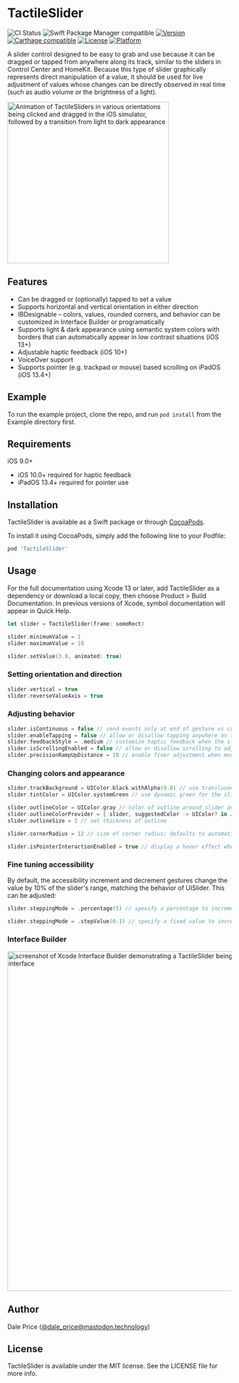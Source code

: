 # TactileSlider

![CI Status](https://github.com/daprice/iOS-Tactile-Slider/actions/workflows/main.yml/badge.svg)
![Swift Package Manager compatible](https://img.shields.io/badge/Swift_Package_Manager-compatible-orange?style=flat)
[![Version](https://img.shields.io/cocoapods/v/TactileSlider.svg?style=flat)](https://cocoapods.org/pods/TactileSlider)
[![Carthage compatible](https://img.shields.io/badge/Carthage-compatible-4BC51D.svg?style=flat)](https://github.com/Carthage/Carthage)
[![License](https://img.shields.io/cocoapods/l/TactileSlider.svg?style=flat)](https://cocoapods.org/pods/TactileSlider)
[![Platform](https://img.shields.io/cocoapods/p/TactileSlider.svg?style=flat)](https://cocoapods.org/pods/TactileSlider)

A slider control designed to be easy to grab and use because it can be dragged or tapped from anywhere along its track, similar to the sliders in Control Center and HomeKit. Because this type of slider graphically represents direct manipulation of a value, it should be used for live adjustment of values whose changes can be directly observed in real time (such as audio volume or the brightness of a light).

<img src="Screenshots/in_use.gif" alt="Animation of TactileSliders in various orientations being clicked and dragged in the iOS simulator, followed by a transition from light to dark appearance" width="363" />

## Features

- Can be dragged or (optionally) tapped to set a value
- Supports horizontal and vertical orientation in either direction
- IBDesignable – colors, values, rounded corners, and behavior can be customized in Interface Builder or programatically
- Supports light & dark appearance using semantic system colors with borders that can automatically appear in low contrast situations (iOS 13+)
- Adjustable haptic feedback (iOS 10+)
- VoiceOver support
- Supports pointer (e.g. trackpad or mouse) based scrolling on iPadOS (iOS 13.4+)

## Example

To run the example project, clone the repo, and run `pod install` from the Example directory first.

## Requirements

iOS 9.0+

- iOS 10.0+ required for haptic feedback
- iPadOS 13.4+ required for pointer use

## Installation

TactileSlider is available as a Swift package or through [CocoaPods](https://cocoapods.org).

To install it using CocoaPods, simply add the following line to your Podfile:

```ruby
pod 'TactileSlider'
```

## Usage

For the full documentation using Xcode 13 or later, add TactileSlider as a dependency or download a local copy, then choose Product > Build Documentation. In previous versions of Xcode, symbol documentation will appear in Quick Help.

```swift
let slider = TactileSlider(frame: someRect)

slider.minimumValue = 1
slider.maximumValue = 10

slider.setValue(3.8, animated: true)
```

### Setting orientation and direction

```swift
slider.vertical = true
slider.reverseValueAxis = true
```

### Adjusting behavior

```swift
slider.isContinuous = false // send events only at end of gesture vs continuously
slider.enableTapping = false // allow or disallow tapping anywhere on the slider track to instantly set a value
slider.feedbackStyle = .medium // customize haptic feedback when the slider reaches the end
slider.isScrollingEnabled = false // allow or disallow scrolling to adjust the slider using a connected pointing device on iPadOS
slider.precisionRampUpDistance = 10 // enable finer adjustment when moving the slider by amounts smaller than this distance (in screen points)
```

### Changing colors and appearance

```swift
slider.trackBackground = UIColor.black.withAlpha(0.8) // use translucent black for the slider track
slider.tintColor = UIColor.systemGreen // use dynamic green for the slider thumb

slider.outlineColor = UIColor.gray // color of outline around slider and thumb (if unset, will be determined automatically based on contrast between tintColor and current system appearance)
slider.outlineColorProvider = { slider, suggestedColor -> UIColor? in … } // provide your own closure to set the outline color dynamically
slider.outlineSize = 2 // set thickness of outline

slider.cornerRadius = 12 // size of corner radius; defaults to automatic based on the slider's bounds

slider.isPointerInteractionEnabled = true // display a hover effect when under the pointer on iPadOS
```


### Fine tuning accessibility

By default, the accessibility increment and decrement gestures change the value by 10% of the slider's range, matching the behavior of UISlider. This can be adjusted:

```swift
slider.steppingMode = .percentage(5) // specify a percentage to increment/decrement the slider's value by
```

```swift
slider.steppingMode = .stepValue(0.1) // specify a fixed value to increment/decrement the slider's value by
```

### Interface Builder

<img src="Screenshots/IBDesignable.png" alt="screenshot of Xcode Interface Builder demonstrating a TactileSlider being customized using the graphical interface" width="764" />

## Author

Dale Price ([@dale_price@mastodon.technology](https://mastodon.technology/@dale_price))

## License

TactileSlider is available under the MIT license. See the LICENSE file for more info.
